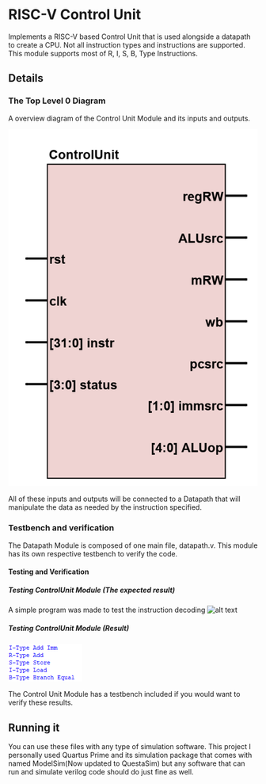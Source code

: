 # RISC-V Control Unit
Implements a RISC-V based Control Unit that is used alongside a datapath to create a CPU. Not all instruction types and instructions are supported. This module supports most of R, I, S, B, Type Instructions.

## Details
### The Top Level 0 Diagram
A overview diagram of the Control Unit Module and its inputs and outputs.

![alt text](https://github.com/baxtrax/ControlUnit/blob/main/Images/Lab9Level0.png?raw=true)

All of these inputs and outputs will be connected to a Datapath that will manipulate the data as needed by the instruction specified.

### Testbench and verification
The Datapath Module is composed of one main file, datapath.v. This module has its own respective testbench to verify the code.

#### Testing and Verification
##### Testing ControlUnit Module (The expected result)
A simple program was made to test the instruction decoding
![alt text](https://github.com/baxtrax/ControlUnit/blob/main/Images/Lab9SimExpected.png?raw=true)
##### Testing ControlUnit Module (Result)
![alt text](https://github.com/baxtrax/ControlUnit/blob/main/Images/Lab9Sim.png?raw=true)

The Control Unit Module has a testbench included if you would want to verify these results.

## Running it
You can use these files with any type of simulation software. This project I personally used Quartus Prime and its simulation package that comes with named ModelSim(Now updated to QuestaSim) but any software that can run and simulate verilog code should do just fine as well.
